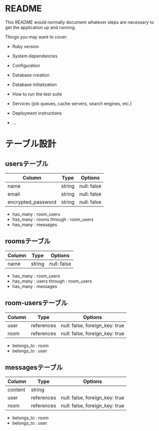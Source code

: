 # README

This README would normally document whatever steps are necessary to get the
application up and running.

Things you may want to cover:

* Ruby version

* System dependencies

* Configuration

* Database creation

* Database initialization

* How to run the test suite

* Services (job queues, cache servers, search engines, etc.)

* Deployment instructions

* ...

# テーブル設計
## usersテーブル

| Column             | Type   | Options     |
| ------------------ | ------ | ----------- |
| name               | string | null: false |
| email              | string | null: false |
| encrypted_password | string | null: false |

- has_many : room_users
- has_many : rooms through : room_users
- has_many : messages

## roomsテーブル

| Column | Type   | Options     |
| ------ | ------ | ----------- |
| name   | string | null: false |

- has_many : room_users
- has_many : users through : room_users
- has_many : messages

## room-usersテーブル
| Column | Type      | Options                         |
| ------ | --------- | ------------------------------- |
| user   | references | null: false, foreign_key: true |
| room   | references | null: false, foreign_key: true |

- belongs_to : room
- belongs_to : user

## messagesテーブル
| Column  | Type       | Options                        |
| ------- | ---------- | ------------------------------ |
| content | string     |                                |
| user    | references | null: false, foreign_key: true |
| room    | references | null: false, foreign_key: true |

- belongs_to : room
- belongs_to : user
